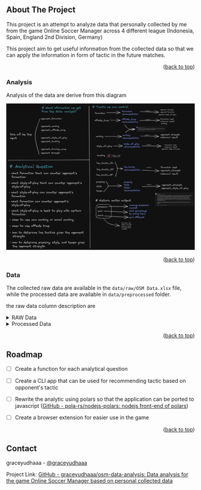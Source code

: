 <a name="readme-top"></a>
## About The Project


This project is an attempt to analyze data that personally collected by me from the game Online Soccer Manager across 4 different league (Indonesia, Spain, England 2nd Division, Germany)

This project aim to get useful information from the collected data so that we can apply the information in form of tactic in the future matches.
<p align="right">(<a href="#readme-top">back to top</a>)</p>


### Analysis

Analysis of the data are derive from this diagram

![Analysis diagram](image\OSM_IO_diagram.excalidraw.png)
<p align="right">(<a href="#readme-top">back to top</a>)</p>

### Data
The collected raw data are available in the `data/raw/OSM Data.xlsx` file, while the processed data are available in `data/preprocessed` folder.

the raw data column description are
<details>
<summary>RAW Data</summary>
<p>RAW Data is the data that originally recorded from match result</p>
<table>
	<tr>
		<th>Column</th>
		<th>Description</th>
	</tr>
	<tr>
		<td>Home</td>
		<td>Name of the home team</td>
	</tr>
	<tr>
		<td>Away</td>
		<td>Name of the home team</td>
	</tr>
	<tr>
		<td>Stronger Team</td>
		<td>The Stronger team between the home team and away team</td>
	</tr>
	<tr>
		<td>Your Team</td>
		<td>The team that were managed by me</td>
	</tr>
	<tr>
		<td>Home Formation</td>
		<td>Formation used by the home team</td>
	</tr>
	<tr>
		<td>Away Formation</td>
		<td>Formation used by the away team</td>
	</tr>
	<tr>
		<td>Home Style of play</td>
		<td>Home team style of play</td>
	</tr>
	<tr>
		<td>Home Marking</td>
		<td>Home team marking style</td>
	</tr>
	<tr>
		<td>Home Offside trap</td>
		<td>Home team offside trap setting</td>
	</tr>
	<tr>
		<td>Home Tackling</td>
		<td>Home team tackling setting</td>
	</tr>
	<tr>
		<td>Away Style of play</td>
		<td>Away team style of play</td>
	</tr>
	<tr>
		<td>Away Marking</td>
		<td>Away team marking style</td>
	</tr>
	<tr>
		<td>Away Offside trap</td>
		<td>Away team offside trap setting</td>
	</tr>
	<tr>
		<td>Away Tackling</td>
		<td>Home team tackling setting</td>
	</tr>
	<tr>
		<td>Home Training Camp</td>
		<td>Whether the home team use training camp (or secret camp) or not</td>
	</tr>
	<tr>
		<td>Away Training Camp</td>
		<td>Whether the away team use training camp (or secret camp) or not</td>
	</tr>
	<tr>
		<td>Line Tactic-FW</td>
		<td>Forward line tactic</td>
	</tr>
	<tr>
		<td>Line Tactic-MF</td>
		<td>Midfield line tactic</td>
	</tr>
	<tr>
		<td>Line Tactic-DF</td>
		<td>Defense line tactic</td>
	</tr>
	<tr>
		<td>Pressing</td>
		<td>Pressing slider setting</td>
	</tr>
	<tr>
		<td>Style</td>
		<td>Style slider setting</td>
	</tr>
	<tr>
		<td>Tempo</td>
		<td>Tempo slider setting</td>
	</tr>
	<tr>
		<td>Home Posession</td>
		<td>Posession achieved by home team (%). This data were obtained after the game</td>
	</tr>
	<tr>
		<td>Away Possesion</td>
		<td>Posession achieved by away team (%). This data were obtained after the game</td>
	</tr>
	<tr>
		<td>Home Goals</td>
		<td>Goal scored by the home team. This data were obtained after the game</td>
	</tr>
	<tr>
		<td>Away Goals</td>
		<td>Goal scored by the away team. This data were obtained after the game</td>
	</tr>
	<tr>
		<td>Home Shots</td>
		<td>Home team shot attempt. This data were obtained after the game</td>
	</tr>
	<tr>
		<td>Away Shots</td>
		<td>Away team shot attempt. This data were obtained after the game</td>
	</tr>
	<tr>
		<td>TIP</td>
		<td>TIP/Tricks given by the game after the match. The TIP recorded were only the tip that arent subjective to a certain player</td>
	</tr>
	<tr>
		<td>Result</td>
		<td>Result of the game based on which home team or away team won the game</td>
	</tr>
	<tr>
		<td>Your Result</td>
		<td>Result of the game based on wheter you won the game or not</td>
	</tr>
</table>
</details>
<details>
<summary>Processed Data</summary>
<p>Processed Data are the original RAW data that are processed to remove the home and away references</p>
<table>
	<tr>
		<th>Column</th>
		<th>Description</th>
	</tr>
	<tr>
		<td>strength</td>
		<td>your team strength relative to the opponent strength</td>
	</tr>
	<tr>
		<td>opponent_formation</td>
		<td>formation used by the opponent</td>
	</tr>
	<tr>
		<td>opponent_style_of_play</td>
		<td>opponent's style of play</td>
	</tr>
	<tr>
		<td>opponent_marking</td>
		<td>opponent's marking setting</td>
	</tr>
	<tr>
		<td>opponent_offside_trap</td>
		<td>opponent's offside trap setting</td>
	</tr>
	<tr>
		<td>opponent_tackling</td>
		<td>opponent's tackling setting</td>
	</tr>
	<tr>
		<td>opponent_training_camp</td>
		<td>whether or not opponent use training camp (or secret camp) or not</td>
	</tr>
	<tr>
		<td>formation</td>
		<td>formation use by your team</td>
	</tr>
	<tr>
		<td>style_of_play</td>
		<td>team style of play</td>
	</tr>
	<tr>
		<td>marking</td>
		<td>team marking setting</td>
	</tr>
	<tr>
		<td>offside_trap</td>
		<td>team offside trap setting</td>
	</tr>
	<tr>
		<td>tackling</td>
		<td>team tackling setting</td>
	</tr>
	<tr>
		<td>training_camp</td>
		<td>whether the team use training camp (or secret camp) or not</td>
	</tr>
	<tr>
		<td>line_tactic_FW</td>
		<td>forward line tactic</td>
	</tr>
	<tr>
		<td>line_tactic_MF</td>
		<td>midfield line tactic</td>
	</tr>
	<tr>
		<td>line_tactic_DF</td>
		<td>defense line tactic</td>
	</tr>
	<tr>
		<td>pressing</td>
		<td>Pressing slider setting</td>
	</tr>
	<tr>
		<td>style</td>
		<td>Style slider setting</td>
	</tr>
	<tr>
		<td>tempo</td>
		<td>Tempo slider setting</td>
	</tr>
	<tr>
		<td>goals</td>
		<td>goals scored by your team</td>
	</tr>
	<tr>
		<td>opponent_goals</td>
		<td>goals scored by the opponent</td>
	</tr>
	<tr>
		<td>goal_diff</td>
		<td>absolute different between goals and opponent_goals</td>
	</tr>
	<tr>
		<td>posession</td>
		<td>posession achieved by the team (%)</td>
	</tr>
	<tr>
		<td>opponent_posession</td>
		<td>posession achieved by the opponent (%)</td>
	</tr>
	<tr>
		<td>shots</td>
		<td>shots attempted by the team</td>
	</tr>
	<tr>
		<td>opponent_shots</td>
		<td>shots attempted by the opponent</td>
	</tr>
	<tr>
		<td>result</td>
		<td>result of the game based on wheter you won the game or not</td>
	</tr>
</table>
</details> 

<p align="right">(<a href="#readme-top">back to top</a>)</p>


## Roadmap

- [ ] Create a function for each analytical question

- [ ] Create a CLI app that can be used for recommending tactic based on opponent's tactic

- [ ] Rewrite the analytic using polars so that the application can be ported to javascript ([GitHub - pola-rs/nodejs-polars: nodejs front-end of polars](https://github.com/pola-rs/nodejs-polars))

- [ ] Create a browser extension for easier use in the game

<p align="right">(<a href="#readme-top">back to top</a>)</p>

## Contact

graceyudhaaa - [@graceyudhaaa](https://twitter.com/graceyudhaaa) 

Project Link: [GitHub - graceyudhaaa/osm-data-analysis: Data analysis for the game Online Soccer Manager based on personal collected data](https://github.com/graceyudhaaa/osm-data-analysis)






